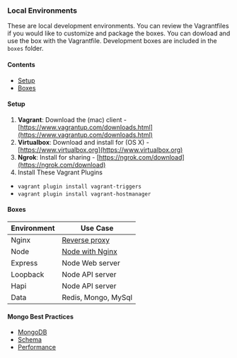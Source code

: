 ### Local Environments
These are local development environments.
You can review the Vagrantfiles if you would like to customize and package the boxes.
You can dowload and use the box with the Vagrantfile.  Development boxes are included in the `boxes` folder.

#### Contents
- [Setup](#setup)
- [Boxes](#boxes)


#### Setup
1. **Vagrant**: Download the (mac) client - [https://www.vagrantup.com/downloads.html](https://www.vagrantup.com/downloads.html)
2. **Virtualbox**: Download and install for (OS X) - [https://www.virtualbox.org](https://www.virtualbox.org)
3. **Ngrok**: Install for sharing - [https://ngrok.com/download](https://ngrok.com/download)
4. Install These Vagrant Plugins
- `vagrant plugin install vagrant-triggers`
- `vagrant plugin install vagrant-hostmanager` 
 

#### Boxes
| Environment | Use Case |
|-------------|----------|
| Nginx       | [Reverse proxy](/nginx) |
| Node        | [Node with Nginx](/node) |
| Express     | Node Web server |
| Loopback    | Node API server |
| Hapi        | Node API server |
| Data        | Redis, Mongo, MySql |




#### Mongo Best Practices
- [MongoDB](https://blog.engineyard.com/2011/mongodb-best-practices)
- [Schema](https://www.mongodb.com/blog/post/6-rules-of-thumb-for-mongodb-schema-design-part-1)
- [Performance](https://www.sitepoint.com/7-simple-speed-solutions-mongodb/)





